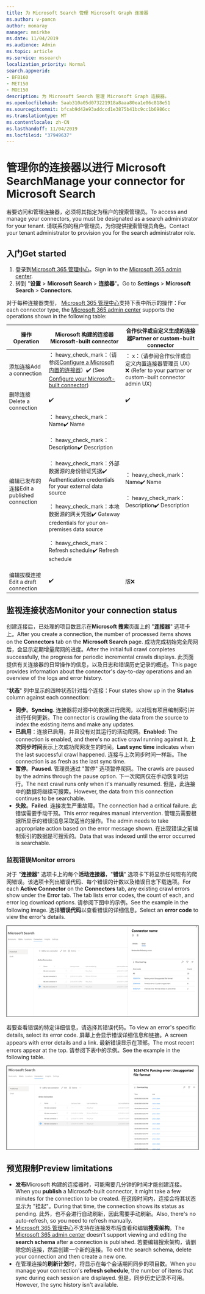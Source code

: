 ```yaml
---
title: 为 Microsoft Search 管理 Microsoft Graph 连接器
ms.author: v-pamcn
author: monaray
manager: mnirkhe
ms.date: 11/04/2019
ms.audience: Admin
ms.topic: article
ms.service: mssearch
localization_priority: Normal
search.appverid:
- BFB160
- MET150
- MOE150
description: 为 Microsoft Search 管理 Microsoft Graph 连接器。
ms.openlocfilehash: 5aab310a05d073221918a8aaa80ea1e06c818e51
ms.sourcegitcommit: bfcab9d42e93addccd1e3875b41bc9cc1b6986cc
ms.translationtype: MT
ms.contentlocale: zh-CN
ms.lasthandoff: 11/04/2019
ms.locfileid: "37949637"
---
```

# <a name="manage-your-connector-for-microsoft-search"></a><span data-ttu-id="6b5ff-103">管理你的连接器以进行 Microsoft Search</span><span class="sxs-lookup"><span data-stu-id="6b5ff-103">Manage your connector for Microsoft Search</span></span>

<span data-ttu-id="6b5ff-104">若要访问和管理连接器，必须将其指定为租户的搜索管理员。</span><span class="sxs-lookup"><span data-stu-id="6b5ff-104">To access and manage your connectors, you must be designated as a search administrator for your tenant.</span></span> <span data-ttu-id="6b5ff-105">请联系你的租户管理员，为你提供搜索管理员角色。</span><span class="sxs-lookup"><span data-stu-id="6b5ff-105">Contact your tenant administrator to provision you for the search administrator role.</span></span>

## <a name="get-started"></a><span data-ttu-id="6b5ff-106">入门</span><span class="sxs-lookup"><span data-stu-id="6b5ff-106">Get started</span></span>

1. <span data-ttu-id="6b5ff-107">登录到[Microsoft 365 管理中心](https://admin.microsoft.com)。</span><span class="sxs-lookup"><span data-stu-id="6b5ff-107">Sign in to the [Microsoft 365 admin center](https://admin.microsoft.com).</span></span>
2. <span data-ttu-id="6b5ff-108">转到 "**设置** > **Microsoft Search** > **连接器**"。</span><span class="sxs-lookup"><span data-stu-id="6b5ff-108">Go to **Settings** > **Microsoft Search** > **Connectors**.</span></span>

<span data-ttu-id="6b5ff-109">对于每种连接器类型， [Microsoft 365 管理中心](https://admin.microsoft.com)支持下表中所示的操作：</span><span class="sxs-lookup"><span data-stu-id="6b5ff-109">For each connector type, the [Microsoft 365 admin center](https://admin.microsoft.com) supports the operations shown in the following table:</span></span>

<span data-ttu-id="6b5ff-110">**操作**</span><span class="sxs-lookup"><span data-stu-id="6b5ff-110">**Operation**</span></span> | <span data-ttu-id="6b5ff-111">**Microsoft 构建的连接器**</span><span class="sxs-lookup"><span data-stu-id="6b5ff-111">**Microsoft-built connector**</span></span> | <span data-ttu-id="6b5ff-112">**合作伙伴或自定义生成的连接器**</span><span class="sxs-lookup"><span data-stu-id="6b5ff-112">**Partner or custom-built connector**</span></span>
--- | --- | ---
<span data-ttu-id="6b5ff-113">添加连接</span><span class="sxs-lookup"><span data-stu-id="6b5ff-113">Add a connection</span></span> | <span data-ttu-id="6b5ff-114">： heavy_check_mark：（请参阅[Configure a Microsoft 内置的连接器](configure-connector.md)）</span><span class="sxs-lookup"><span data-stu-id="6b5ff-114">:heavy_check_mark: (See [Configure your Microsoft-built connector](configure-connector.md))</span></span> | <span data-ttu-id="6b5ff-115">： x：（请参阅合作伙伴或自定义内置连接器管理员 UX）</span><span class="sxs-lookup"><span data-stu-id="6b5ff-115">:x: (Refer to your partner or custom-built connector admin UX)</span></span>
<span data-ttu-id="6b5ff-116">删除连接</span><span class="sxs-lookup"><span data-stu-id="6b5ff-116">Delete a connection</span></span> | :heavy_check_mark: | :heavy_check_mark:
<span data-ttu-id="6b5ff-119">编辑已发布的连接</span><span class="sxs-lookup"><span data-stu-id="6b5ff-119">Edit a published connection</span></span> | <span data-ttu-id="6b5ff-120">： heavy_check_mark： Name</span><span class="sxs-lookup"><span data-stu-id="6b5ff-120">:heavy_check_mark: Name</span></span><br></br> <span data-ttu-id="6b5ff-121">： heavy_check_mark： Description</span><span class="sxs-lookup"><span data-stu-id="6b5ff-121">:heavy_check_mark: Description</span></span><br></br> <span data-ttu-id="6b5ff-122">： heavy_check_mark：外部数据源的身份验证凭据</span><span class="sxs-lookup"><span data-stu-id="6b5ff-122">:heavy_check_mark: Authentication credentials for your external data source</span></span><br></br> <span data-ttu-id="6b5ff-123">： heavy_check_mark：本地数据源的网关凭据</span><span class="sxs-lookup"><span data-stu-id="6b5ff-123">:heavy_check_mark: Gateway credentials for your on-premises data source</span></span><br></br> <span data-ttu-id="6b5ff-124">： heavy_check_mark： Refresh schedule</span><span class="sxs-lookup"><span data-stu-id="6b5ff-124">:heavy_check_mark: Refresh schedule</span></span><br></br> | <span data-ttu-id="6b5ff-125">： heavy_check_mark： Name</span><span class="sxs-lookup"><span data-stu-id="6b5ff-125">:heavy_check_mark: Name</span></span><br></br> <span data-ttu-id="6b5ff-126">： heavy_check_mark： Description</span><span class="sxs-lookup"><span data-stu-id="6b5ff-126">:heavy_check_mark: Description</span></span>
<span data-ttu-id="6b5ff-127">编辑拔模连接</span><span class="sxs-lookup"><span data-stu-id="6b5ff-127">Edit a draft connection</span></span> | :heavy_check_mark: | <span data-ttu-id="6b5ff-129">版</span><span class="sxs-lookup"><span data-stu-id="6b5ff-129">:x:</span></span>

## <a name="monitor-your-connection-status"></a><span data-ttu-id="6b5ff-130">监视连接状态</span><span class="sxs-lookup"><span data-stu-id="6b5ff-130">Monitor your connection status</span></span>
<span data-ttu-id="6b5ff-131">创建连接后，已处理的项目数显示在**Microsoft 搜索**页面上的 "**连接器**" 选项卡上。</span><span class="sxs-lookup"><span data-stu-id="6b5ff-131">After you create a connection, the number of processed items shows on the **Connectors** tab on the **Microsoft Search** page.</span></span> <span data-ttu-id="6b5ff-132">成功完成初始完全爬网后，会显示定期增量爬网的进度。</span><span class="sxs-lookup"><span data-stu-id="6b5ff-132">After the initial full crawl completes successfully, the progress for periodic incremental crawls displays.</span></span> <span data-ttu-id="6b5ff-133">此页面提供有关连接器的日常操作的信息，以及日志和错误历史记录的概述。</span><span class="sxs-lookup"><span data-stu-id="6b5ff-133">This page provides information about the connector's day-to-day operations and an overview of the logs and error history.</span></span>

<span data-ttu-id="6b5ff-134">"**状态**" 列中显示的四种状态针对每个连接：</span><span class="sxs-lookup"><span data-stu-id="6b5ff-134">Four states show up in the **Status** column against each connection:</span></span>
* <span data-ttu-id="6b5ff-135">**同步**。</span><span class="sxs-lookup"><span data-stu-id="6b5ff-135">**Syncing**.</span></span> <span data-ttu-id="6b5ff-136">连接器将对源中的数据进行爬网，以对现有项目编制索引并进行任何更新。</span><span class="sxs-lookup"><span data-stu-id="6b5ff-136">The connector is crawling the data from the source to index the existing items and make any updates.</span></span>
* <span data-ttu-id="6b5ff-137">**已启用**：连接已启用，并且没有对其运行的活动爬网。</span><span class="sxs-lookup"><span data-stu-id="6b5ff-137">**Enabled**: The connection is enabled, and there's no active crawl running against it.</span></span> <span data-ttu-id="6b5ff-138">**上次同步时间**表示上次成功爬网发生的时间。</span><span class="sxs-lookup"><span data-stu-id="6b5ff-138">**Last sync time** indicates when the last successful crawl happened.</span></span> <span data-ttu-id="6b5ff-139">连接与上次同步时间一样新。</span><span class="sxs-lookup"><span data-stu-id="6b5ff-139">The connection is as fresh as the last sync time.</span></span>
* <span data-ttu-id="6b5ff-140">**暂停**。</span><span class="sxs-lookup"><span data-stu-id="6b5ff-140">**Paused**.</span></span> <span data-ttu-id="6b5ff-141">管理员通过 "暂停" 选项暂停爬网。</span><span class="sxs-lookup"><span data-stu-id="6b5ff-141">The crawls are paused by the admins through the pause option.</span></span> <span data-ttu-id="6b5ff-142">下一次爬网仅在手动恢复时运行。</span><span class="sxs-lookup"><span data-stu-id="6b5ff-142">The next crawl runs only when it's manually resumed.</span></span> <span data-ttu-id="6b5ff-143">但是，此连接中的数据将继续可搜索。</span><span class="sxs-lookup"><span data-stu-id="6b5ff-143">However, the data from this connection continues to be searchable.</span></span>
* <span data-ttu-id="6b5ff-144">**失败**。</span><span class="sxs-lookup"><span data-stu-id="6b5ff-144">**Failed**.</span></span> <span data-ttu-id="6b5ff-145">连接发生严重故障。</span><span class="sxs-lookup"><span data-stu-id="6b5ff-145">The connection had a critical failure.</span></span> <span data-ttu-id="6b5ff-146">此错误需要手动干预。</span><span class="sxs-lookup"><span data-stu-id="6b5ff-146">This error requires manual intervention.</span></span> <span data-ttu-id="6b5ff-147">管理员需要根据所显示的错误消息采取适当的操作。</span><span class="sxs-lookup"><span data-stu-id="6b5ff-147">The admin needs to take appropriate action based on the error message shown.</span></span> <span data-ttu-id="6b5ff-148">在出现错误之前编制索引的数据是可搜索的。</span><span class="sxs-lookup"><span data-stu-id="6b5ff-148">Data that was indexed until the error occurred is searchable.</span></span>

### <a name="monitor-errors"></a><span data-ttu-id="6b5ff-149">监视错误</span><span class="sxs-lookup"><span data-stu-id="6b5ff-149">Monitor errors</span></span>
<span data-ttu-id="6b5ff-150">对于 "**连接器**" 选项卡上的每个**活动连接器**，"**错误**" 选项卡下将显示任何现有的爬网错误。该选项卡列出错误代码、每个错误的计数以及错误日志下载选项。</span><span class="sxs-lookup"><span data-stu-id="6b5ff-150">For each **Active Connector** on the **Connectors** tab, any existing crawl errors show under the **Error** tab. The tab lists error codes, the count of each, and error log download options.</span></span> <span data-ttu-id="6b5ff-151">请参阅下图中的示例。</span><span class="sxs-lookup"><span data-stu-id="6b5ff-151">See the example in the following image.</span></span> <span data-ttu-id="6b5ff-152">选择**错误代码**以查看错误的详细信息。</span><span class="sxs-lookup"><span data-stu-id="6b5ff-152">Select an **error code** to view the error's details.</span></span>

![选择了连接器的连接器列表，详细信息窗格显示了此连接器的3个错误。](media/errormonitoring1.png)

<span data-ttu-id="6b5ff-154">若要查看错误的特定详细信息，请选择其错误代码。</span><span class="sxs-lookup"><span data-stu-id="6b5ff-154">To view an error's specific details, select its error code.</span></span> <span data-ttu-id="6b5ff-155">屏幕上会显示错误详细信息和链接。</span><span class="sxs-lookup"><span data-stu-id="6b5ff-155">A screen appears with error details and a link.</span></span> <span data-ttu-id="6b5ff-156">最新错误显示在顶部。</span><span class="sxs-lookup"><span data-stu-id="6b5ff-156">The most recent errors appear at the top.</span></span> <span data-ttu-id="6b5ff-157">请参阅下表中的示例。</span><span class="sxs-lookup"><span data-stu-id="6b5ff-157">See the example in the following table.</span></span>

![<span data-ttu-id="6b5ff-158">连接器列表，选择了一个连接器，详细信息窗格显示了连接器的错误列表。</span><span class="sxs-lookup"><span data-stu-id="6b5ff-158">Connector list with a connector selected and details pane showing the list of errors for the connector.</span></span> ](media/errormonitoring2.png)

## <a name="preview-limitations"></a><span data-ttu-id="6b5ff-159">预览限制</span><span class="sxs-lookup"><span data-stu-id="6b5ff-159">Preview limitations</span></span>
* <span data-ttu-id="6b5ff-160">**发布**Microsoft 构建的连接器时，可能需要几分钟的时间才能创建连接。</span><span class="sxs-lookup"><span data-stu-id="6b5ff-160">When you **publish** a Microsoft-built connector, it might take a few minutes for the connection to be created.</span></span> <span data-ttu-id="6b5ff-161">在这段时间内，连接会将其状态显示为 "挂起"。</span><span class="sxs-lookup"><span data-stu-id="6b5ff-161">During that time, the connection shows its status as pending.</span></span> <span data-ttu-id="6b5ff-162">此外，也不会进行自动刷新，因此需要手动刷新。</span><span class="sxs-lookup"><span data-stu-id="6b5ff-162">Also, there's no auto-refresh, so you need to refresh manually.</span></span>
* <span data-ttu-id="6b5ff-163">[Microsoft 365 管理中心](https://admin.microsoft.com)不支持在连接发布后查看和编辑**搜索架构**。</span><span class="sxs-lookup"><span data-stu-id="6b5ff-163">The [Microsoft 365 admin center](https://admin.microsoft.com) doesn't support viewing and editing the **search schema** after a connection is published.</span></span> <span data-ttu-id="6b5ff-164">若要编辑搜索架构，请删除您的连接，然后创建一个新的连接。</span><span class="sxs-lookup"><span data-stu-id="6b5ff-164">To edit the search schema, delete your connection and then create a new one.</span></span>
* <span data-ttu-id="6b5ff-165">在管理连接的**刷新计划**时，将显示在每个会话期间同步的项目数。</span><span class="sxs-lookup"><span data-stu-id="6b5ff-165">When you manage your connection's **refresh schedule**, the number of items that sync during each session are displayed.</span></span> <span data-ttu-id="6b5ff-166">但是，同步历史记录不可用。</span><span class="sxs-lookup"><span data-stu-id="6b5ff-166">However, the sync history isn't available.</span></span>

